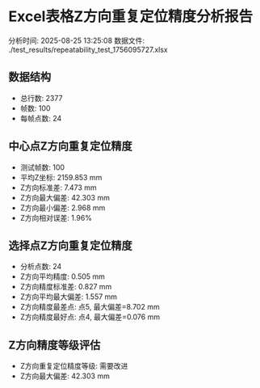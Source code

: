 # Excel表格Z方向重复定位精度分析报告

分析时间: 2025-08-25 13:25:08
数据文件: ./test_results/repeatability_test_1756095727.xlsx

## 数据结构

- 总行数: 2377
- 帧数: 100
- 每帧点数: 24

## 中心点Z方向重复定位精度

- 测试帧数: 100
- 平均Z坐标: 2159.853 mm
- Z方向标准差: 7.473 mm
- Z方向最大偏差: 42.303 mm
- Z方向最小偏差: 2.968 mm
- Z方向相对误差: 1.96%

## 选择点Z方向重复定位精度

- 分析点数: 24
- Z方向平均精度: 0.505 mm
- Z方向精度标准差: 0.827 mm
- Z方向平均最大偏差: 1.557 mm
- Z方向精度最差点: 点5, 最大偏差=8.702 mm
- Z方向精度最好点: 点4, 最大偏差=0.076 mm

## Z方向精度等级评估

- Z方向重复定位精度等级: 需要改进
- Z方向最大偏差: 42.303 mm

